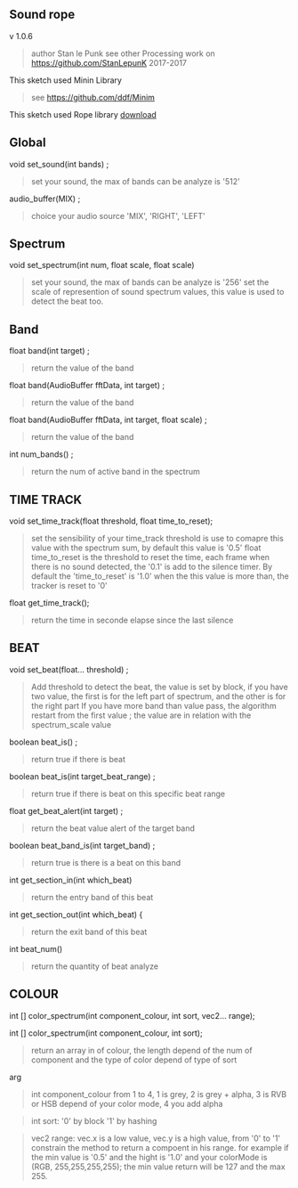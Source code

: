 
## Sound rope

v 1.0.6

>author Stan le Punk
>see other Processing work on https://github.com/StanLepunK
>2017-2017


This sketch used Minin Library
>see https://github.com/ddf/Minim

This sketch used  Rope library
[download](https://github.com/StanLepunK/Rope/blob/master/build_rope/Rope.zip)

Global
--
void set_sound(int bands) ;
>set your sound, the max of bands can be analyze is '512'

audio_buffer(MIX) ;
>choice your audio source 'MIX', 'RIGHT', 'LEFT'



## Spectrum

void set_spectrum(int num, float scale, float scale)
>set your sound, the max of bands can be analyze is '256'
>set the scale of represention of sound spectrum values, this value is used to detect the beat too.





## Band

float band(int target) ;
>return the value of the band

float band(AudioBuffer fftData, int target) ;
>return the value of the band

float band(AudioBuffer fftData, int target, float scale) ;
>return the value of the band

int num_bands() ;
>return the num of active band in the spectrum









## TIME TRACK

void set_time_track(float threshold, float time_to_reset);
>set the sensibility of your time_track
>threshold is use to comapre this value with the spectrum sum, by default this value is '0.5'
>float time_to_reset is the threshold to reset the time, each frame when there is no sound detected, the '0.1' is add to the silence timer. By default the 'time_to_reset' is '1.0' when the this value is more than, the tracker is reset to '0'

float get_time_track();
>return the time in seconde elapse since the last silence









## BEAT

void set_beat(float... threshold) ;
>Add threshold to detect the beat, the value is set by block, if you have two value, the first is for the left part of spectrum, and the other is for the right part
>If you have more band than value pass, the algorithm restart from the first value ; the value are in relation with the spectrum_scale value


boolean beat_is() ;
>return true if there is beat

boolean beat_is(int target_beat_range) ;
>return true if there is beat on this specific beat range


float get_beat_alert(int target) ;
>return the beat value alert of the target band


boolean beat_band_is(int target_band) ;
>return true is there is a beat on this band

int get_section_in(int which_beat) 
>return the entry band of this beat

int get_section_out(int which_beat) {
>return the exit band of this beat

int beat_num()
>return the quantity of beat analyze




## COLOUR

int [] color_spectrum(int component_colour, int sort, vec2... range);

int [] color_spectrum(int component_colour, int sort);
>return an array in of colour, the length depend of the num of component and the type of color depend of type of sort

arg
>int component_colour from 1 to 4, 1 is grey, 2 is grey + alpha, 3 is RVB or HSB depend of your color mode, 4 you add alpha

>int sort:
'0' by block
'1' by hashing

>vec2 range: vec.x is a low value, vec.y is a high value, from '0' to '1' constrain the method to return a compoent in his range. for example if the min value is '0.5' and the hight is '1.0' and your colorMode is (RGB, 255,255,255,255); the min value return will be 127 and the max 255.






